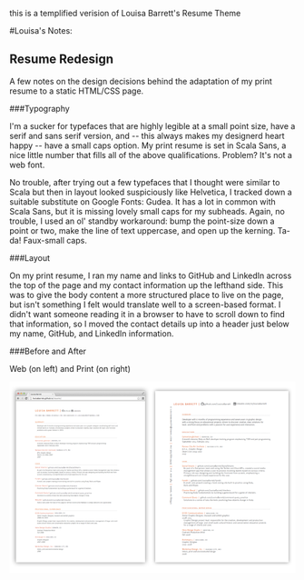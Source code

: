 this is a templified verision of Louisa Barrett's Resume Theme


#Louisa's Notes:

## Resume Redesign

A few notes on the design decisions behind the adaptation of my print resume to a static HTML/CSS page.

###Typography

I'm a sucker for typefaces that are highly legible at a small point size, have a serif and sans serif version, and -- this always makes my designerd heart happy -- have a small caps option. My print resume is set in Scala Sans, a nice little number that fills all of the above qualifications. Problem? It's not a web font. 

No trouble, after trying out a few typefaces that I thought were similar to Scala but then in layout looked suspiciously like Helvetica, I tracked down a suitable substitute on Google Fonts: Gudea. It has a lot in common with Scala Sans, but it is missing lovely small caps for my subheads. Again, no trouble, I used an ol' standby workaround: bump the point-size down a point or two, make the line of text uppercase, and open up the kerning. Ta-da! Faux-small caps.

###Layout

On my print resume, I ran my name and links to GitHub and LinkedIn across the top of the page and my contact information up the lefthand side. This was to give the body content a more structured place to live on the page, but isn't something I felt would translate well to a screen-based format. I didn't want someone reading it in a browser to have to scroll down to find that information, so I moved the contact details up into a header just below my name, GitHub, and LinkedIn information.

###Before and After

Web (on left) and Print (on right)

![Compare](img/resume_compare.png)
